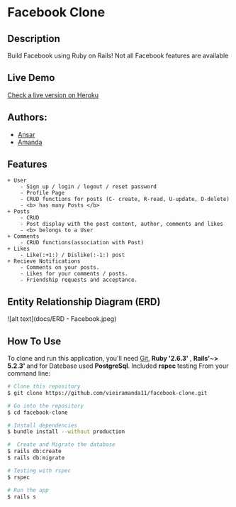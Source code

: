 # Facebook Clone

## Description
Build Facebook using Ruby on Rails! Not all Facebook features are available

## Live Demo

[Check a live version on Heroku](#)

## Authors:
* [Ansar](https://github.com/ansaryergesh)
* [Amanda](https://github.com/vieiramanda11)

## Features

    + User
        - Sign up / login / logout / reset password
        - Profile Page
        - CRUD functions for posts (C- create, R-read, U-update, D-delete)
        - <b> has many Posts </b> 
    + Posts
        - CRUD
        - Post display with the post content, author, comments and likes
        - <b> belongs to a User
    + Comments
        - CRUD functions(association with Post)
    + Likes
        - Like(:+1:) / Dislike(:-1:) post
    + Recieve Notifications
        - Comments on your posts.
        - Likes for your comments / posts.
        - Friendship requests and acceptance.

## Entity Relationship Diagram (ERD)
![alt text](docs/ERD - Facebook.jpeg)


## How To Use

To clone and run this application, you'll need [Git](https://git-scm.com), <b>Ruby '2.6.3' </b>, <b>Rails'~> 5.2.3' </b> and for Datebase used <b> PostgreSql</b>. Included <b> rspec </b> testing From your command line:

```bash
# Clone this repository
$ git clone https://github.com/vieiramanda11/facebook-clone.git

# Go into the repository
$ cd facebook-clone

# Install dependencies
$ bundle install --without production

#  Create and Migrate the database
$ rails db:create
$ rails db:migrate

# Testing with rspec
$ rspec

# Run the app
$ rails s
```


